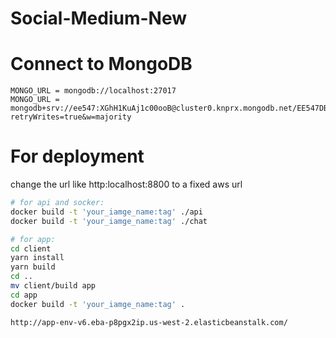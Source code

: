 # Social-Medium-New

# Connect to MongoDB

```
MONGO_URL = mongodb://localhost:27017
MONGO_URL = mongodb+srv://ee547:XGhH1KuAj1c00ooB@cluster0.knprx.mongodb.net/EE547DB?retryWrites=true&w=majority
```
# For deployment

change the url like http:localhost:8800 to a fixed aws url
```bash
# for api and socker:
docker build -t 'your_iamge_name:tag' ./api
docker build -t 'your_iamge_name:tag' ./chat

# for app:
cd client
yarn install
yarn build
cd ..
mv client/build app
cd app
docker build -t 'your_iamge_name:tag' .
```

```
http://app-env-v6.eba-p8pgx2ip.us-west-2.elasticbeanstalk.com/
```
 
